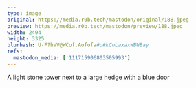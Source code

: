 ```yaml
---
type: image
original: https://media.r0b.tech/mastodon/original/188.jpeg
preview: https://media.r0b.tech/mastodon/preview/188.jpeg
width: 2494
height: 3325
blurhash: U-F?hVV@WCof.Aofofa#o#kCoLaxaxWBWBay
refs:
  mastodon_media: ['111715906803505993']
---
```


A light stone tower next to a large hedge with a blue door
